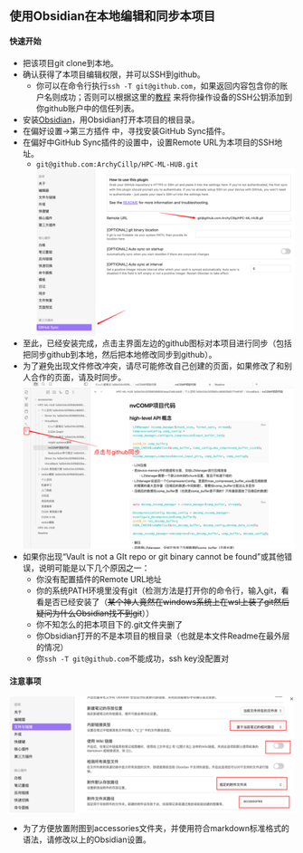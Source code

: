## 使用Obsidian在本地编辑和同步本项目

#### 快速开始
- 把该项目git clone到本地。
- 确认获得了本项目编辑权限，并可以SSH到github。
	- 你可以在命令行执行`ssh -T git@github.com`，如果返回内容包含你的账户名则成功；否则可以根据这里的[教程](https://docs.github.com/en/authentication/connecting-to-github-with-ssh/adding-a-new-ssh-key-to-your-github-account?platform=windows) 来将你操作设备的SSH公钥添加到你github账户中的信任列表。
- 安装[Obsidian](https://obsidian.md/download)，用Obsidian打开本项目的根目录。
- 在偏好设置->第三方插件 中，寻找安装GitHub Sync插件。
- 在偏好中GitHub Sync插件的设置中，设置Remote URL为本项目的SSH地址。
	- `git@github.com:ArchyCillp/HPC-ML-HUB.git`
![](accessories/Pasted%20image%2020250227204331.png)
- 至此，已经安装完成，点击主界面左边的github图标对本项目进行同步（包括把同步github到本地，然后把本地修改同步到github）。
- 为了避免出现文件修改冲突，请尽可能修改自己创建的页面，如果修改了和别人合作的页面，请及时同步。
![](accessories/Pasted%20image%2020250227191223.png)
- 如果你出现“Vault is not a GIt repo or git binary cannot be found”或其他错误，说明可能是以下几个原因之一：
	- 你没有配置插件的Remote URL地址
	- 你的系统PATH环境里没有git（检测方法是打开你的命令行，输入git，看看是否已经安装了（~~某个神人竟然在windows系统上在wsl上装了git然后疑问为什么Obsidian找不到git~~））
	- 你不知怎么的把本项目下的.git文件夹删了
	- 你Obsidian打开的不是本项目的根目录（也就是本文件Readme在最外层的情况）
	- 你`ssh -T git@github.com`不能成功，ssh key没配置对


#### 注意事项
![](accessories/Pasted%20image%2020250227192004.png)
- 为了方便放置附图到accessories文件夹，并使用符合markdown标准格式的语法，请修改以上的Obsidian设置。
